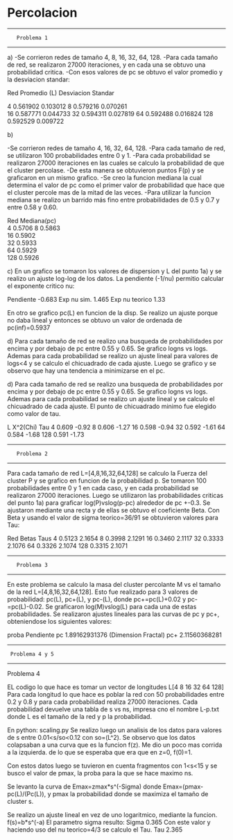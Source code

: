 # Percolacion
---------------------------
       Problema 1
---------------------------
a)
-Se corrieron redes de tamaño 4, 8, 16, 32, 64, 128.
-Para cada tamaño de red, se realizaron 27000 iteraciones, y en cada una se obtuvo una probabilidad critica.
-Con esos valores de pc se obtuvo el valor promedio y la desviacion standar:


Red       Promedio <pc>(L)       Desviacion Standar

4          0.561902               0.103012 
8          0.579216               0.070261      
16         0.587771               0.044733
32         0.594311               0.027819
64         0.592488               0.016824
128        0.592529               0.009722


b)

-Se corrieron redes de tamaño 4, 16, 32, 64, 128.
-Para cada tamaño de red, se utilizaron 100 probabilidades entre 0 y 1.
-Para cada probabilidad se realizaron 27000 iteraciones en las cuales se calculo la probabilidad de que el cluster percolase.
-De esta manera se obtuvieron puntos F(p) y se graficaron en un mismo grafico.
-Se creo la funcion mediana la cual determina el valor de pc como el primer valor de probabilidad que hace que el cluster percole mas de la mitad de las veces. 
-Para utilizar la funcion mediana se realizo un barrido más fino entre probabilidades de 0.5 y 0.7 y entre 0.58 y 0.60.

Red       Mediana(pc)     
4          0.5706 
8          0.5863                   
16         0.5902              
32         0.5933             
64         0.5929              
128        0.5926                  

c) En un grafico se tomaron los valores de dispersion y L del punto 1a) y se 
realizo un ajuste log-log de los datos. La pendiente (-1/nu) permitio
calcular el exponente critico nu:

Pendiente
-0.683
Exp nu sim.
1.465
Exp nu teorico
1.33

   En otro se grafico pc(L) en funcion de la disp. Se realizo un ajuste
porque no daba lineal y entonces se obtuvo un valor de ordenada de 
pc(inf)=0.5937


d) Para cada tamaño de red se realizo una busqueda de probabilidades
por encima y por debajo de pc entre 0.55 y 0.65. Se grafico logns vs logs. 
Ademas para cada probabilidad se realizo un ajuste lineal
para valores de logs<4 y se calculo el chicuadrado de cada ajuste. Luego
se grafico y se observo que hay una tendencia a minimizarse en el pc.

d) Para cada tamaño de red se realizo una busqueda de probabilidades
por encima y por debajo de pc entre 0.55 y 0.65. Se grafico logns vs logs. 
Ademas para cada probabilidad se realizo un ajuste lineal
y se calculo el chicuadrado de cada ajuste. El punto de chicuadrado
minimo fue elegido como valor de tau.

L      X^2(Chi)     Tau
4       0.609      -0.92 
8       0.606      -1.27 
16      0.598      -0.94
32      0.592      -1.61 
64      0.584      -1.68
128     0.591      -1.73

---------------------------
       Problema 2
---------------------------

Para cada tamaño de red L=[4,8,16,32,64,128] se calculo 
la Fuerza del cluster P y se grafico en funcion de la probabilidad p.
Se tomaron 100 probabilidades entre 0 y 1 en cada caso, y en cada probabilidad
se realizaron 27000 iteraciones.
Luego se utilizaron las probabilidades criticas del punto 1a) para
graficar log(P)vslog(p-pc) alrededor de pc +-0.3. 
Se ajustaron mediante una recta y de ellas se obtuvo el coeficiente Beta.
Con Beta y usando el valor de sigma teorico=36/91 se obtuvieron valores
para Tau:

Red	Betas	Taus
4	0.5123	2.1654
8	0.3998	2.1291
16	0.3460	2.1117
32	0.3333	2.1076
64	0.3326	2.1074
128	0.3315	2.1071

---------------------------
       Problema 3
---------------------------

En este problema se calculo la masa del cluster percolante M vs el tamaño
de la red L=[4,8,16,32,64,128]. Esto fue realizado para 3 valores de probabilidad:
pc(L), pc+(L), y pc-(L), donde pc+=pc(L)+0.02 y pc-=pc(L)-0.02.
Se graficaron log(M)vslog(L) para cada una de estas probabilidades.
Se realizaron ajustes lineales para las curvas de pc y pc+, obteniendose los siguientes valores:

proba	Pendiente
pc	1.89162931376 (Dimension Fractal)
pc+	2.11560368281

----------------------------
     Problema 4 y 5
----------------------------

Problema 4

EL codigo lo que hace es tomar un vector de longitudes L[4 8 16 32 64 128]
Para cada longitud lo que hace es poblar la red con 50 probabilidades entre 
0.2 y 0.8 y para cada probabilidad realiza 27000 iteraciones. Cada probabilidad
devuelve una tabla de s vs ns, impresa cno el nombre L-p.txt donde
L es el tamaño de la red y p la probabilidad.

En python: scaling.py
Se realizo luego un analisis de los datos para valores de s entre 
 0.01<s/so<0.12 con so=(L^2). Se observo que los datos colapsaban
a una curva que es la funcion f(z). Me dio un poco mas corrida a la izquierda.
de lo que se esperaba que era que en z=0, f(0)=1.

Con estos datos luego se tuvieron en cuenta fragmentos con 1<s<15 y se busco
el valor de pmax, la proba para la que se hace maximo ns.
 
Se levanto la curva de Emax=zmax*s^(-Sigma) donde Emax=(pmax-pc(L)/(Pc(L)), 
y pmax la probabilidad donde se maximiza el tamaño de cluster s.

Se realizo un ajuste lineal en vez de uno logaritmico, mediante la funcion.
f(s)=b*s^(-a)
El parametro sigma resulto:
Sigma
0.365
Con este valor y haciendo uso del nu teorico=4/3 se calculo el Tau.
Tau
2.365